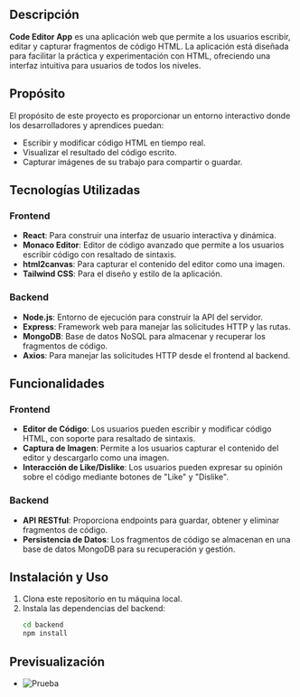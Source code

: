 
## Descripción

**Code Editor App** es una aplicación web que permite a los usuarios escribir, editar y capturar fragmentos de código HTML. La aplicación está diseñada para facilitar la práctica y experimentación con HTML, ofreciendo una interfaz intuitiva para usuarios de todos los niveles.

## Propósito

El propósito de este proyecto es proporcionar un entorno interactivo donde los desarrolladores y aprendices puedan:

- Escribir y modificar código HTML en tiempo real.
- Visualizar el resultado del código escrito.
- Capturar imágenes de su trabajo para compartir o guardar.

## Tecnologías Utilizadas

### Frontend

- **React**: Para construir una interfaz de usuario interactiva y dinámica.
- **Monaco Editor**: Editor de código avanzado que permite a los usuarios escribir código con resaltado de sintaxis.
- **html2canvas**: Para capturar el contenido del editor como una imagen.
- **Tailwind CSS**: Para el diseño y estilo de la aplicación.

### Backend

- **Node.js**: Entorno de ejecución para construir la API del servidor.
- **Express**: Framework web para manejar las solicitudes HTTP y las rutas.
- **MongoDB**: Base de datos NoSQL para almacenar y recuperar los fragmentos de código.
- **Axios**: Para manejar las solicitudes HTTP desde el frontend al backend.

## Funcionalidades

### Frontend

- **Editor de Código**: Los usuarios pueden escribir y modificar código HTML, con soporte para resaltado de sintaxis.
- **Captura de Imagen**: Permite a los usuarios capturar el contenido del editor y descargarlo como una imagen.
- **Interacción de Like/Dislike**: Los usuarios pueden expresar su opinión sobre el código mediante botones de "Like" y "Dislike".

### Backend

- **API RESTful**: Proporciona endpoints para guardar, obtener y eliminar fragmentos de código.
- **Persistencia de Datos**: Los fragmentos de código se almacenan en una base de datos MongoDB para su recuperación y gestión.

## Instalación y Uso

1. Clona este repositorio en tu máquina local.
2. Instala las dependencias del backend:
   ```bash
   cd backend
   npm install

## Previsualización

- <img src="./src/assets/Captura de pantalla_7-10-2024_124437_localhost.jpeg" alt="Prueba" width=""/>